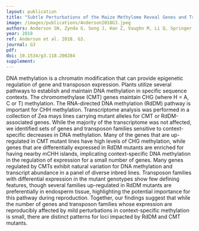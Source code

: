 ```yaml
---
layout: publication
title: "Subtle Perturbations of the Maize Methylome Reveal Genes and Transposons Silenced by Chromomethylase or RNA-Directed DNA Methylation Pathways"
image: /images/publications/Anderson2018G3.jpeg
authors: Anderson SN, Zynda G, Song J, Han Z, Vaughn M, Li Q, Springer NM
year: 2018
ref: Anderson et al. 2018. G3.
journal: G3
pdf: 
doi: 10.1534/g3.118.200284
supplement: 
---
```


DNA methylation is a chromatin modification that can provide epigenetic regulation of gene and transposon expression. Plants utilize several pathways to establish and maintain DNA methylation in specific sequence contexts. The chromomethylase (CMT) genes maintain CHG (where H = A, C or T) methylation. The RNA-directed DNA methylation (RdDM) pathway is important for CHH methylation. Transcriptome analysis was performed in a collection of Zea mays lines carrying mutant alleles for CMT or RdDM-associated genes. While the majority of the transcriptome was not affected, we identified sets of genes and transposon families sensitive to context-specific decreases in DNA methylation. Many of the genes that are up-regulated in CMT mutant lines have high levels of CHG methylation, while genes that are differentially expressed in RdDM mutants are enriched for having nearby mCHH islands, implicating context-specific DNA methylation in the regulation of expression for a small number of genes. Many genes regulated by CMTs exhibit natural variation for DNA methylation and transcript abundance in a panel of diverse inbred lines. Transposon families with differential expression in the mutant genotypes show few defining features, though several families up-regulated in RdDM mutants are preferentially in endosperm tissue, highlighting the potential importance for this pathway during reproduction. Together, our findings suggest that while the number of genes and transposon families whose expression are reproducibly affected by mild perturbations in context-specific methylation is small, there are distinct patterns for loci impacted by RdDM and CMT mutants.
